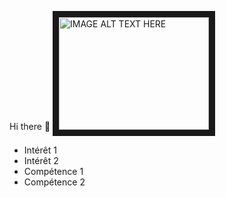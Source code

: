  Hi there 👋
<img src="C:\Users\Administrator\Desktop\dm\sf0.jpg" alt="IMAGE ALT TEXT HERE" width="240" height="180" border="10" />
- Intérêt 1
- Intérêt 2
- Compétence 1
- Compétence 2
